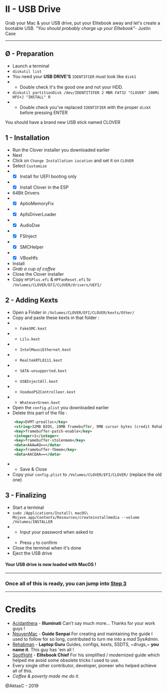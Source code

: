 # II - USB Drive

Grab your Mac & your USB drive, put your Elitebook away and let's create a bootable USB.
_"You should probably charge up your Elitebook"_- Justin Case

--------------------------------------------------------------------------------

## Ø - Preparation
- Launch a terminal
- `diskutil list`
- You need your **USB DRIVE'S** `IDENTIFIER` must look like `disk1`
- - Double check it's the good one and not your HDD.
- `diskutil partitionDisk /dev/IDENTITIFER 2 MBR FAT32 "CLOVER" 200Mi HFS+J "INSTALL" R`
- - Double check you've replaced `IDENTIFIER` with the proper `diskX` before pressing ENTER

You should have a brand new USB stick named CLOVER

## 1 - Installation
- Run the Clover installer you downloaded earlier
- Next
- Click on `Change Installation Location` and set it on `CLOVER`
- Select `Customize`
- - [x] Install for UEFI booting only
- - [x] Install Clover in the ESP
- 64Bit Drivers
- - [x] AptioMemoryFix
- - [x] ApfsDriverLoader
- - [x] AudioDxe
- - [x] FSInject
- - [x] SMCHelper
- - [x] VBoxHfs
- Install
- _Grab a cup of coffee_
- Close the Clover installer
- Copy `HFSPlus.efi` & `HPFanReset.efi` to `/Volumes/CLOVER/EFI/CLOVER/drivers/UEFI/`

## 2 - Adding Kexts
- Open a Finder in `/Volumes/CLOVER/EFI/CLOVER/kexts/Other/`
- Copy and paste these kexts in that folder :
- - `FakeSMC.kext`
- - `Lilu.kext`
- - `IntelMausiEthernet.kext`
- - `RealtekRTL8111.kext`
- - `SATA-unsupported.kext`
- - `USBInjectAll.kext`
- - `VoodooPS2Controlleer.kext`
- - `WhateverGreen.kext`
- Open the `config.plist` you downloaded earlier
- Delete this part of the file :
```XML
    <key>DVMT-prealloc</key>
    <string>32MB BIOS, 19MB framebuffer, 9MB cursor bytes (credit RehabMan)</string>
    <key>framebuffer-patch-enable</key>
    <integer>1</integer>
    <key>framebuffer-stolenmem</key>
    <data>AAAwAQ==</data>
    <key>framebuffer-fbmem</key>
    <data>AACQAA==</data>
```
- - Save & Close
- Copy your `config.plist` to `/Volumes/CLOVER/EFI/CLOVER/` (replace the old one)

## 3 - Finalizing
- Start a terminal
- `sudo /Applications/Install\ macOS\ Mojave.app/Contents/Resources/createinstallmedia --volume /Volumes/INSTALLER`
- - Input your password when asked to
- - Press `y` to confirm
- Close the terminal when it's done
- Eject the USB drive

#### Your USB drive is now loaded with MacOS !

--------------------------------------------------------------------------------

### Once all of this is ready, you can jump into [Step 3](/III-INSTALLATION/README.md)

--------------------------------------------------------------------------------

# Credits

- [Acidanthera](https://github.com/acidanthera/) - **Illuminati** Can't say much more... Thanks for your work guys !
- [NguyenMac](https://www.tonymacx86.com/members/nguyenmac.598852/) - **Guide Senpai** For creating and maintaining the guide I used to follow for so long, contributed to turn me into a _mad_ SysAdmin.
- [Rehabman](https://github.com/rehabman) - **Laptop Guru** Guides, configs, kexts, SSDTS, ~drugs,~ **you name it**. This guy has 'em all !
- [Spotflight](https://www.tonymacx86.com/members/spotflight.1654314/) - **Elitebook Chief** For his simplified / modernized guide which helped me avoid some obsolete tricks I used to use.
- Every single other contributor, developer, pioneer who helped achieve all of this.
- _Coffee & poverty made me do it_.

@AktasC - 2019
